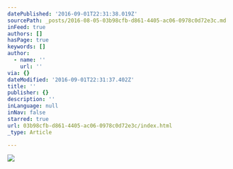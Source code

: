 ```yaml
---
datePublished: '2016-09-01T22:31:38.019Z'
sourcePath: _posts/2016-08-05-03b98cfb-d861-4405-ac06-0978c0d72e3c.md
inFeed: true
authors: []
hasPage: true
keywords: []
author:
  - name: ''
    url: ''
via: {}
dateModified: '2016-09-01T22:31:37.402Z'
title: ''
publisher: {}
description: ''
inLanguage: null
inNav: false
starred: true
url: 03b98cfb-d861-4405-ac06-0978c0d72e3c/index.html
_type: Article

---
```

![](https://the-grid-user-content.s3-us-west-2.amazonaws.com/cb2cbbfd-db06-4209-97c5-2f0cb12bbe72.png)